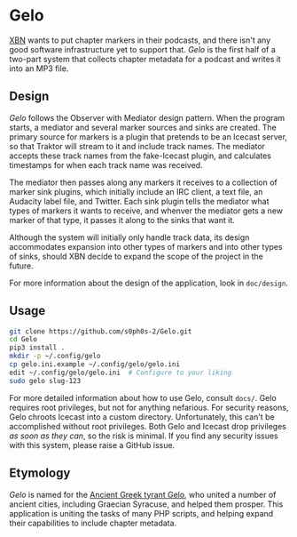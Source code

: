 # Gelo

[XBN](https://xbn.fm) wants to put chapter markers in their podcasts, and there
isn't any good software infrastructure yet to support that.  *Gelo* is the first
half of a two-part system that collects chapter metadata for a podcast and
writes it into an MP3 file.


## Design

*Gelo* follows the Observer with Mediator design pattern.  When the program
starts, a mediator and several marker sources and sinks are created.  The
primary source for markers is a plugin that pretends to be an Icecast server, so
that Traktor will stream to it and include track names.  The mediator accepts
these track names from the fake-Icecast plugin, and calculates timestamps for
when each track name was received.

The mediator then passes along any markers it receives to a collection of marker
sink plugins, which initially include an IRC client, a text file, an Audacity
label file, and Twitter.  Each sink plugin tells the mediator what types of
markers it wants to receive, and whenver the mediator gets a new marker of that
type, it passes it along to the sinks that want it.

Although the system will initially only handle track data, its design
accommodates expansion into other types of markers and into other types of
sinks, should XBN decide to expand the scope of the project in the future.

For more information about the design of the application, look in `doc/design`.


## Usage

```bash
git clone https://github.com/s0ph0s-2/Gelo.git
cd Gelo
pip3 install .
mkdir -p ~/.config/gelo
cp gelo.ini.example ~/.config/gelo/gelo.ini
edit ~/.config/gelo/gelo.ini  # Configure to your liking
sudo gelo slug-123
```

For more detailed information about how to use Gelo, consult `docs/`.  Gelo
requires root privileges, but not for anything nefarious.  For security reasons,
Gelo chroots Icecast into a custom directory.  Unfortunately, this can't be
accomplished without root privileges.  Both Gelo and Icecast drop privileges *as
soon as they can*, so the risk is minimal.  If you find any security issues with
this system, please raise a GitHub issue.


## Etymology

*Gelo* is named for the
[Ancient Greek tyrant Gelo](https://en.wikipedia.org/wiki/Gelo), who united
a number of ancient cities, including Graecian Syracuse, and helped them
prosper.  This application is uniting the tasks of many PHP scripts, and helping
expand their capabilities to include chapter metadata.

